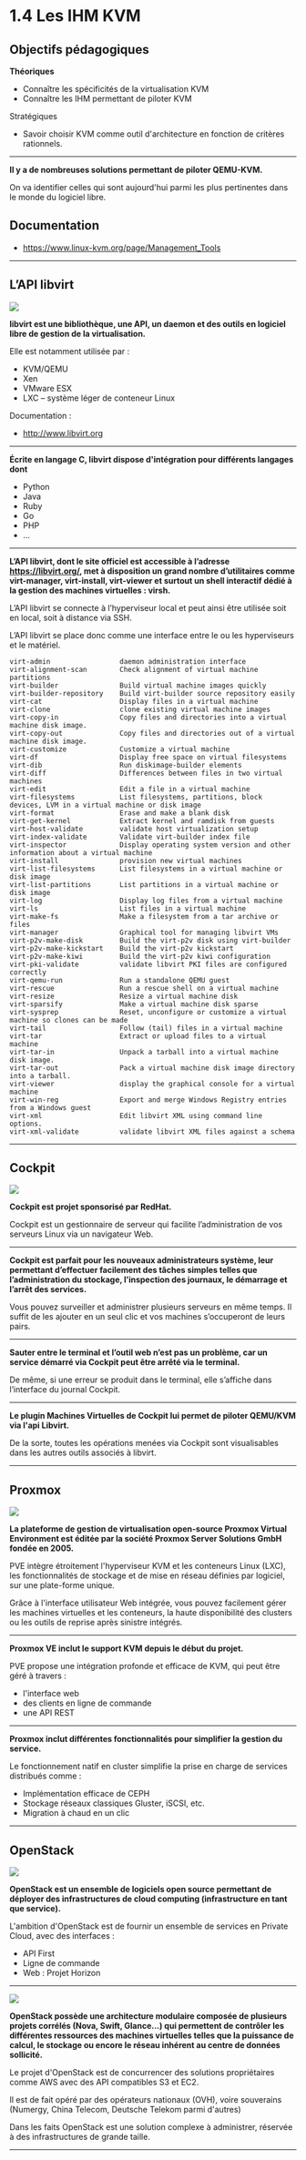 # 1.4 Les IHM KVM

## Objectifs pédagogiques

**Théoriques**

- Connaître les spécificités de la virtualisation KVM
- Connaître les IHM permettant de piloter KVM


Stratégiques

- Savoir choisir KVM comme outil d'architecture en fonction de critères rationnels.

---

**Il y a de nombreuses solutions permettant de piloter QEMU-KVM.**

On va identifier celles qui sont aujourd'hui parmi les plus pertinentes dans le monde du logiciel libre.



## Documentation 

- https://www.linux-kvm.org/page/Management_Tools

---


## L’API libvirt
![](../assets/images/kvm/kvm-libvirt.jpg)

**libvirt est une bibliothèque, une API, un daemon et des outils en logiciel libre de gestion de la virtualisation.**

Elle est notamment utilisée par :


- KVM/QEMU 
- Xen 
- VMware ESX 
- LXC – système léger de conteneur Linux

Documentation : 

* http://www.libvirt.org

---

**Écrite en langage C, libvirt dispose d'intégration pour différents langages dont**

- Python 
- Java
- Ruby
- Go
- PHP
- ...

---

**L’API libvirt, dont le site officiel est accessible à l’adresse https://libvirt.org/, met à disposition un grand nombre d’utilitaires comme virt-manager, virt-install, virt-viewer et surtout un shell interactif dédié à la gestion des machines virtuelles : virsh.**

L’API libvirt se connecte à l’hyperviseur local et peut ainsi être utilisée soit en local, soit à distance via SSH.

L’API libvirt se place donc comme une interface entre le ou les hyperviseurs et le matériel.

```
virt-admin                 daemon administration interface
virt-alignment-scan        Check alignment of virtual machine partitions
virt-builder               Build virtual machine images quickly
virt-builder-repository    Build virt-builder source repository easily
virt-cat                   Display files in a virtual machine
virt-clone                 clone existing virtual machine images
virt-copy-in               Copy files and directories into a virtual machine disk image.
virt-copy-out              Copy files and directories out of a virtual machine disk image.
virt-customize             Customize a virtual machine
virt-df                    Display free space on virtual filesystems
virt-dib                   Run diskimage-builder elements
virt-diff                  Differences between files in two virtual machines
virt-edit                  Edit a file in a virtual machine
virt-filesystems           List filesystems, partitions, block devices, LVM in a virtual machine or disk image
virt-format                Erase and make a blank disk
virt-get-kernel            Extract kernel and ramdisk from guests
virt-host-validate         validate host virtualization setup
virt-index-validate        Validate virt-builder index file
virt-inspector             Display operating system version and other information about a virtual machine
virt-install               provision new virtual machines
virt-list-filesystems      List filesystems in a virtual machine or disk image
virt-list-partitions       List partitions in a virtual machine or disk image
virt-log                   Display log files from a virtual machine
virt-ls                    List files in a virtual machine
virt-make-fs               Make a filesystem from a tar archive or files
virt-manager               Graphical tool for managing libvirt VMs
virt-p2v-make-disk         Build the virt-p2v disk using virt-builder
virt-p2v-make-kickstart    Build the virt-p2v kickstart
virt-p2v-make-kiwi         Build the virt-p2v kiwi configuration
virt-pki-validate          validate libvirt PKI files are configured correctly
virt-qemu-run              Run a standalone QEMU guest
virt-rescue                Run a rescue shell on a virtual machine
virt-resize                Resize a virtual machine disk
virt-sparsify              Make a virtual machine disk sparse
virt-sysprep               Reset, unconfigure or customize a virtual machine so clones can be made
virt-tail                  Follow (tail) files in a virtual machine
virt-tar                   Extract or upload files to a virtual machine
virt-tar-in                Unpack a tarball into a virtual machine disk image.
virt-tar-out               Pack a virtual machine disk image directory into a tarball.
virt-viewer                display the graphical console for a virtual machine
virt-win-reg               Export and merge Windows Registry entries from a Windows guest
virt-xml                   Edit libvirt XML using command line options.
virt-xml-validate          validate libvirt XML files against a schema
```
---

## Cockpit 

![](../assets/images/kvm/kvm-cockpit-logo.jpg)

**Cockpit est projet sponsorisé par RedHat.**

Cockpit est un gestionnaire de serveur qui facilite l’administration de vos serveurs Linux via un navigateur Web. 

---

**Cockpit est parfait pour les nouveaux administrateurs système, leur permettant d’effectuer facilement des tâches simples telles que l’administration du stockage, l’inspection des journaux, le démarrage et l’arrêt des services.** 

Vous pouvez surveiller et administrer plusieurs serveurs en même temps. Il suffit de les ajouter en un seul clic et vos machines s’occuperont de leurs pairs.

---

**Sauter entre le terminal et l’outil web n’est pas un problème, car un service démarré via Cockpit peut être arrêté via le terminal.** 

De même, si une erreur se produit dans le terminal, elle s’affiche dans l’interface du journal Cockpit.

---

**Le plugin Machines Virtuelles de Cockpit lui permet de piloter QEMU/KVM via l'api Libvirt.**

De la sorte, toutes les opérations menées via Cockpit sont visualisables dans les autres outils associés à libvirt.

---


## Proxmox


![](../assets/images/kvm/kvm-proxmox-logo.png)


**La plateforme de gestion de virtualisation open-source Proxmox Virtual Environment est éditée par la société Proxmox Server Solutions GmbH fondée en 2005.** 

PVE intègre étroitement l'hyperviseur KVM et les conteneurs Linux (LXC), les fonctionnalités de stockage et de mise en réseau définies par logiciel, sur une plate-forme unique. 

Grâce à l'interface utilisateur Web intégrée, vous pouvez facilement gérer les machines virtuelles et les conteneurs, la haute disponibilité des clusters ou les outils de reprise après sinistre intégrés.

---


**Proxmox VE inclut le support KVM depuis le début du projet.**

PVE propose une intégration profonde et efficace de KVM, qui peut être géré à travers :

* l'interface web
* des clients en ligne de commande 
* une API REST

---

**Proxmox inclut différentes fonctionnalités pour simplifier la gestion du service.**

Le fonctionnement natif en cluster simplifie la prise en charge de services distribués comme : 

- Implémentation efficace de CEPH
- Stockage réseaux classiques Gluster, iSCSI, etc.
- Migration à chaud en un clic 

---


## OpenStack 

![](../assets/images/kvm/kvm-openstack-logo.jpg)

**OpenStack est un ensemble de logiciels open source permettant de déployer des infrastructures de cloud computing (infrastructure en tant que service).** 

L'ambition d'OpenStack est de fournir un ensemble de services en Private Cloud, avec des interfaces :

* API First
* Ligne de commande 
* Web : Projet Horizon

---

![](../assets/images/kvm/kvm-openstack-map.png)

**OpenStack possède une architecture modulaire composée de plusieurs projets corrélés (Nova, Swift, Glance...) qui permettent de contrôler les différentes ressources des machines virtuelles telles que la puissance de calcul, le stockage ou encore le réseau inhérent au centre de données sollicité.**

Le projet d'OpenStack est de concurrencer des solutions propriétaires comme AWS avec des API compatibles S3 et EC2.

Il est de fait opéré par des opérateurs nationaux (OVH), voire souverains (Numergy, China Telecom, Deutsche Telekom parmi d'autres)

Dans les faits OpenStack est une solution complexe à administrer, réservée à des infrastructures de grande taille.

---

